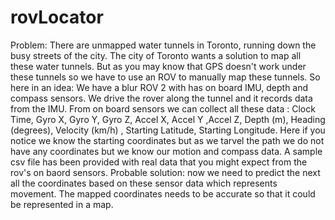 # rovLocator
Problem: There are unmapped water tunnels in Toronto, running down the busy streets of the city. The city of Toronto wants a solution to map all these water tunnels. But as you may know that GPS doesn't work under these tunnels so we have to use an ROV to manually map these tunnels. So here in an idea: We have a blur ROV 2 with has on board IMU, depth and compass sensors. We drive the rover along the tunnel and it records data from the IMU. From on board sensors we can collect all these data : Clock Time,	Gyro X,	Gyro Y,	Gyro Z,	Accel X,	Accel Y	,Accel Z,	Depth (m),	Heading (degrees),	Velocity (km/h)	,	Starting Latitude,	Starting Longitude. Here if you notice we know the starting coordinates but as we tarvel the path we do not have any coordinates but we know our motion and compass data. A sample csv file has been provided with real data that you might expect from the rov's on baord sensors. 
Probable solution: now we need to predict the next all the coordinates based on these sensor data which represents movement. The mapped coordinates needs to be accurate so that it could be represented in a map. 

